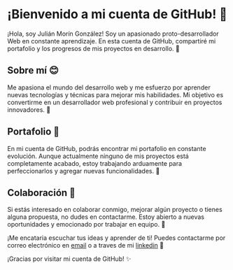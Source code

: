 # ¡Bienvenido a mi cuenta de GitHub! 👋

¡Hola, soy Julián Morín González! Soy un apasionado proto-desarrollador Web en constante aprendizaje. En esta cuenta de GitHub, compartiré mi portafolio y los progresos de mis proyectos en desarrollo. 🚀

## Sobre mí 😊

Me apasiona el mundo del desarrollo web y me esfuerzo por aprender nuevas tecnologías y técnicas para mejorar mis habilidades. Mi objetivo es convertirme en un desarrollador web profesional y contribuir en proyectos innovadores. 💪

## Portafolio 📁

En mi cuenta de GitHub, podrás encontrar mi portafolio en constante evolución. Aunque actualmente ninguno de mis proyectos está completamente acabado, estoy trabajando arduamente para perfeccionarlos y agregar nuevas funcionalidades. 🔧

## Colaboración 🤝

Si estás interesado en colaborar conmigo, mejorar algún proyecto o tienes alguna propuesta, no dudes en contactarme. Estoy abierto a nuevas oportunidades y emocionado por trabajar en equipo. 🤗

¡Me encataria  escuchar tus ideas y aprender de ti! Puedes contactarme por correo electrónico en [email](mailto:julianmoring5@gmail.com) o a traves de mi [linkedin](https://www.linkedin.com/in/juli%C3%A1n-mor%C3%ADn-gonz%C3%A1lez-769409247/) 📩

¡Gracias por visitar mi cuenta de GitHub! ✨

<!--
**Daffier27/Daffier27** is a ✨ _special_ ✨ repository because its `README.md` (this file) appears on your GitHub profile.

Here are some ideas to get you started:

- 🔭 I’m currently working on ...
- 🌱 I’m currently learning ...
- 👯 I’m looking to collaborate on ...
- 🤔 I’m looking for help with ...
- 💬 Ask me about ...
- 📫 How to reach me: ...
- 😄 Pronouns: ...
- ⚡ Fun fact: ...
-->
